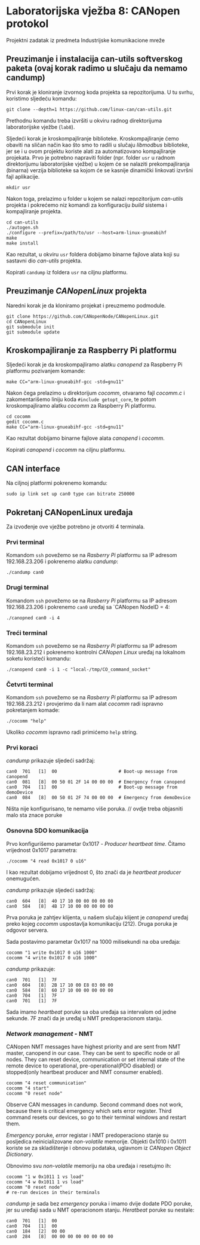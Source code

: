 # Laboratorijska vježba 8: CANopen protokol

Projektni zadatak iz predmeta Industrijske komunikacione mreže

## Preuzimanje i instalacija can-utils softverskog paketa (ovaj korak radimo u slučaju da nemamo candump)

<p>
  Prvi korak je kloniranje izvornog koda projekta sa repozitorijuma. U tu svrhu, koristimo sljedeću komandu:

    git clone --depth=1 https://github.com/linux-can/can-utils.git
  
Prethodnu komandu treba izvršiti u okviru radnog direktorijuma laboratorijske vježbe (`lab8`).

Sljedeći korak je kroskompajliranje biblioteke. Kroskompajliranje ćemo obaviti na sličan način kao što smo to radili u slučaju *libmodbus* biblioteke, jer se i u ovom projektu koriste alati za automatizovano kompajliranje projekata. Prvo je potrebno napraviti folder (npr. folder `usr` u radnom direktorijumu laboratorijske vježbe) u kojem će se nalaziti prekompajliranja (binarna) verzija biblioteke sa kojom će se kasnije dinamički linkovati izvršni fajl aplikacije.

    mkdir usr
Nakon toga, prelazimo u folder u kojem se nalazi repozitorijum *can-utils* projekta i pokrećemo niz komandi za konfiguraciju *build* sistema i kompajliranje projekta.

    cd can-utils
    ./autogen.sh
    ./configure --prefix=/path/to/usr --host=arm-linux-gnueabihf
    make
    make install
  
Kao rezultat, u okviru `usr` foldera dobijamo binarne fajlove alata koji su sastavni dio *can-utils* projekta.

Kopirati `candump` iz foldera `usr` na ciljnu platformu.
<p/>

## Preuzimanje *CANopenLinux* projekta

Naredni korak je da kloniramo projekat i preuzmemo podmodule.

    git clone https://github.com/CANopenNode/CANopenLinux.git
    cd CANopenLinux
    git submodule init
    git submodule update
    
## Kroskompajliranje za Raspberry Pi platformu

Sljedeći korak je da kroskompajliramo alatku *canopend* za Raspberry Pi platformu pozivanjem komande:

    make CC="arm-linux-gnueabihf-gcc -std=gnu11"

Nakon čega prelazimo u direktorijum *cocomm*, otvaramo fajl *cocomm.c* i zakomentarišemo liniju koda `#include getopt_core`, te potom kroskompajliramo alatku *cocomm* za Raspberry Pi platformu.

    cd cocomm
    gedit cocomm.c
    make CC="arm-linux-gnueabihf-gcc -std=gnu11"

Kao rezultat dobijamo binarne fajlove alata *canopend* i *cocomm*.

Kopirati *canopend* i *cocomm* na ciljnu platformu.

## CAN interface

Na ciljnoj platformi pokrenemo komandu:

    sudo ip link set up can0 type can bitrate 250000
    
## Pokretanj CANopenLinux uređaja

Za izvođenje ove vježbe potrebno je otvoriti 4 terminala.

### Prvi terminal

Komandom `ssh` povežemo se na *Rasberry Pi* platformu sa IP adresom 192.168.23.206 i pokrenemo alatku *candump*:

    ./candump can0

### Drugi terminal

Komandom `ssh` povežemo se na *Rasberry Pi* platformu sa IP adresom 192.168.23.206 i pokrenemo `can0` uređaj sa `CANopen NodeID = 4:

    ./canopned can0 -i 4
    
### Treći terminal

Komandom `ssh` povežemo se na *Rasberry Pi* platformu sa IP adresom 192.168.23.212 i pokrenemo kontrolni *CANopen Linux* uređaj na lokalnom soketu koristeći komandu:

    ./canopend can0 -i 1 -c "local-/tmp/CO_command_socket"

### Četvrti terminal

Komandom `ssh` povežemo se na *Rasberry Pi* platformu sa IP adresom 192.168.23.212 i provjerimo da li nam alat *cocomm* radi ispravno pokretanjem komade:

    ./cocomm "help"
    
Ukoliko *cocomm* ispravno radi primićemo `help` string.

### Prvi koraci

*candump* prikazuje sljedeći sadržaj:

    can0  701   [1]  00                       # Boot-up message from canopend
    can0  081   [8]  00 50 01 2F 14 00 00 00  # Emergency from canopend
    can0  704   [1]  00                       # Boot-up message from demoDevice
    can0  084   [8]  00 50 01 2F 74 00 00 00  # Emergency from demoDevice
   
Ništa nije konfigurisano, te nemamo više poruka. // ovdje treba objasniti malo sta znace poruke

### Osnovna SDO komunikacija

Prvo konfigurišemo parametar 0x1017 - *Producer heartbeat time*. Čitamo vrijednost 0x1017 parametra:

    ./cocomm "4 read 0x1017 0 u16"
    
I kao rezultat dobijamo vrijednost 0, što znači da je *heartbeat producer* onemugućen.

*candump* prikazuje sljedeći sadržaj:

    can0  604   [8]  40 17 10 00 00 00 00 00
    can0  584   [8]  4B 17 10 00 00 00 00 00

Prva poruka je zahtjev klijenta, u našem slučaju klijent je *canopend* uređaj preko kojeg *cocomm* uspostavlja komunikaciju (212). Druga poruka je odgovor servera.

Sada postavimo parametar 0x1017 na 1000 milisekundi na oba uređaja:

    cocomm "1 write 0x1017 0 u16 1000"
    cocomm "4 write 0x1017 0 u16 1000"

*candump* prikazuje:

    can0  701   [1]  7F
    can0  604   [8]  2B 17 10 00 E8 03 00 00
    can0  584   [8]  60 17 10 00 00 00 00 00
    can0  704   [1]  7F
    can0  701   [1]  7F

Sada imamo *heartbeat* poruke sa oba uređaja sa intervalom od jedne sekunde. 7F znači da je uređaj u NMT predoperacionom stanju.

### *Network management* - NMT

CANopen NMT messages have highest priority and are sent from NMT master, canopend in our case. They can be sent to specific node or all nodes. They can reset device, communication or set internal state of the remote device to operational, pre-operational(PDO disabled) or stopped(only heartbeat producer and NMT consumer enabled).

    cocomm "4 reset communication"
    cocomm "4 start"
    cocomm "0 reset node"

Observe CAN messages in candump. Second command does not work, because there is critical emergency which sets error register. Third command resets our devices, so go to their terminal windows and restart them.

*Emergency* poruke, *error* registar i NMT predoperaciono stanje su posljedica neinicializovane *non-volatile* memorije. Objekti 0x1010 i 0x1011 koriste se za skladištenje i obnovu podataka, uglavnom iz *CANopen Object Dictionary*.

Obnovimo svu *non-volatile* memoriju na oba uređaja i resetujmo ih:

    cocomm "1 w 0x1011 1 vs load"
    cocomm "4 w 0x1011 1 vs load"
    cocomm "0 reset node"
    # re-run devices in their terminals
    
*candump* je sada bez *emergency* poruka i imamo dvije dodate PDO poruke, jer su uređaji sada u NMT operacionom stanju. *Heratbeat* poruke su nestale:

    can0  701   [1]  00
    can0  704   [1]  00
    can0  184   [2]  00 00
    can0  284   [8]  00 00 00 00 00 00 00 00


